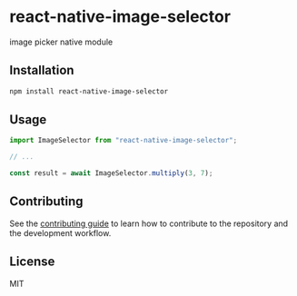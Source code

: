 # react-native-image-selector

image picker native module

## Installation

```sh
npm install react-native-image-selector
```

## Usage

```js
import ImageSelector from "react-native-image-selector";

// ...

const result = await ImageSelector.multiply(3, 7);
```

## Contributing

See the [contributing guide](CONTRIBUTING.md) to learn how to contribute to the repository and the development workflow.

## License

MIT
